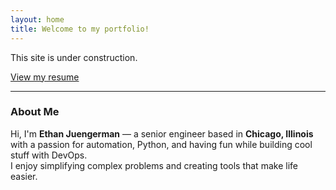 ```yaml
---
layout: home
title: Welcome to my portfolio!  
---
```



This site is under construction.

[View my resume](Ethan_Juengerman_Resume.pdf)


---


### About Me

Hi, I'm **Ethan Juengerman** — a senior engineer based in **Chicago, Illinois** with a passion for automation, Python, and having fun while building cool stuff with DevOps.  
I enjoy simplifying complex problems and creating tools that make life easier.

